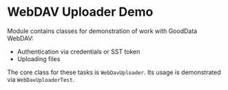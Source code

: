 WebDAV Uploader Demo
====================

Module contains classes for demonstration of work with GoodData WebDAV:
* Authentication via credentials or SST token
* Uploading files

The core class for these tasks is `WebDavUploader`.
Its usage is demonstrated via `WebDavUploaderTest`.